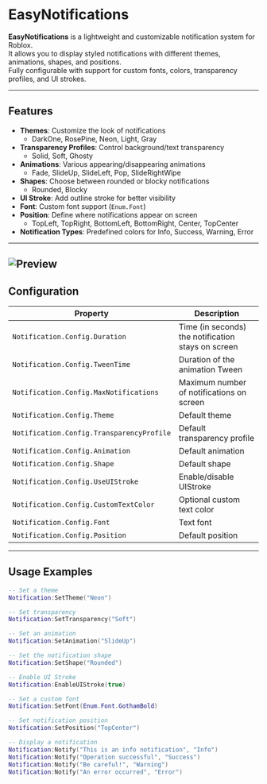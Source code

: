 # EasyNotifications

**EasyNotifications** is a lightweight and customizable notification system for Roblox.  
It allows you to display styled notifications with different themes, animations, shapes, and positions.  
Fully configurable with support for custom fonts, colors, transparency profiles, and UI strokes.

---

## Features

- **Themes**: Customize the look of notifications
  - DarkOne, RosePine, Neon, Light, Gray
- **Transparency Profiles**: Control background/text transparency
  - Solid, Soft, Ghosty
- **Animations**: Various appearing/disappearing animations
  - Fade, SlideUp, SlideLeft, Pop, SlideRightWipe
- **Shapes**: Choose between rounded or blocky notifications
  - Rounded, Blocky
- **UI Stroke**: Add outline stroke for better visibility
- **Font**: Custom font support (`Enum.Font`)
- **Position**: Define where notifications appear on screen
  - TopLeft, TopRight, BottomLeft, BottomRight, Center, TopCenter
- **Notification Types**: Predefined colors for Info, Success, Warning, Error

---

![Preview](Preview1.gif)
---

## Configuration

| Property | Description |
|----------|-------------|
| `Notification.Config.Duration` | Time (in seconds) the notification stays on screen |
| `Notification.Config.TweenTime` | Duration of the animation Tween |
| `Notification.Config.MaxNotifications` | Maximum number of notifications on screen |
| `Notification.Config.Theme` | Default theme |
| `Notification.Config.TransparencyProfile` | Default transparency profile |
| `Notification.Config.Animation` | Default animation |
| `Notification.Config.Shape` | Default shape |
| `Notification.Config.UseUIStroke` | Enable/disable UIStroke |
| `Notification.Config.CustomTextColor` | Optional custom text color |
| `Notification.Config.Font` | Text font |
| `Notification.Config.Position` | Default position |

---

## Usage Examples

```lua
-- Set a theme
Notification:SetTheme("Neon")

-- Set transparency
Notification:SetTransparency("Soft")

-- Set an animation
Notification:SetAnimation("SlideUp")

-- Set the notification shape
Notification:SetShape("Rounded")

-- Enable UI Stroke
Notification:EnableUIStroke(true)

-- Set a custom font
Notification:SetFont(Enum.Font.GothamBold)

-- Set notification position
Notification:SetPosition("TopCenter")

-- Display a notification
Notification:Notify("This is an info notification", "Info")
Notification:Notify("Operation successful", "Success")
Notification:Notify("Be careful!", "Warning")
Notification:Notify("An error occurred", "Error")
